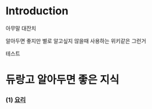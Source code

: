 # Introduction

아무말 대잔치

알아두면 좋지만 별로 알고싶지 않을때 사용하는 위키같은 그런거

테스트

# 듀랑고 알아두면 좋은 지식

### (1) [요리](/function/cook_index.md)